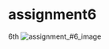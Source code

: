 # assignment6
6th
![assignment_#6_image](https://user-images.githubusercontent.com/62607197/81501460-784a0500-9313-11ea-925d-53cd4fbaf494.png)
